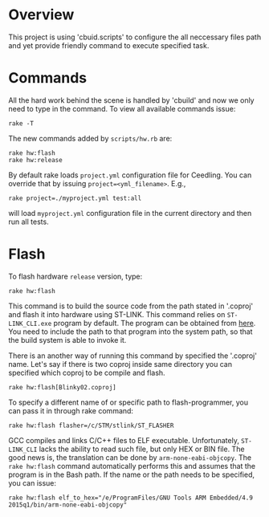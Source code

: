 
Overview
========
This project is using 'cbuid.scripts' to configure the all neccessary files path and yet provide friendly command to execute specified task.

Commands
========
All the hard work behind the scene is handled by 'cbuild' and now we only need to type in the command.
To view all available commands issue:
```
rake -T
```
The new commands added by `scripts/hw.rb` are:
```
rake hw:flash
rake hw:release
```

By default rake loads `project.yml` configuration file for Ceedling. You can override that by issuing `project=<yml_filename>`. E.g.,
```
rake project=./myproject.yml test:all
```
will load `myproject.yml` configuration file in the current directory and then run all tests.

Flash
=====
To flash hardware `release` version, type:
```
rake hw:flash
```
This command is to build the source code from the path stated in '.coproj' and flash it into hardware using ST-LINK. This command relies on `ST-LINK_CLI.exe` program by default. The program can be obtained from [here](http://www.st.com/web/en/catalog/tools/PF258168). You need to include the path to that program into the system path, so that the build system is able to invoke it.

There is an another way of running this command by specified the '.coproj' name. Let's say if there is two coproj inside same directory you can specified which coproj to be compile and flash.
```
rake hw:flash[Blinky02.coproj]
```

To specify a different name of or specific path to flash-programmer, you can pass it in through rake command:
```
rake hw:flash flasher=/c/STM/stlink/ST_FLASHER
```

GCC compiles and links C/C++ files to ELF executable. Unfortunately, `ST-LINK_CLI` lacks the ability to read such file, but only HEX or BIN file. The good news is, the translation can be done by `arm-none-eabi-objcopy`. The `rake hw:flash` command automatically performs this and assumes that the program is in the Bash path. If the name or the path needs to be specified, you can issue:
```
rake hw:flash elf_to_hex="/e/ProgramFiles/GNU Tools ARM Embedded/4.9 2015q1/bin/arm-none-eabi-objcopy"
```